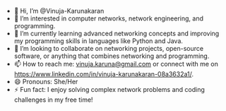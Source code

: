 - 👋 Hi, I’m @Vinuja-Karunakaran
- 👀 I’m interested in computer networks, network engineering, and programming.
- 🌱 I’m currently learning advanced networking concepts and improving my programming skills in languages like Python and Java.
- 💞️ I’m looking to collaborate on networking projects, open-source software, or anything that combines networking and programming.
- 📫 How to reach me: vinuja.karuna@gmail.com or connect with me on https://www.linkedin.com/in/vinuja-karunakaran-08a3632a1/.
- 😄 Pronouns: She/Her
- ⚡ Fun fact: I enjoy solving complex network problems and coding challenges in my free time!
